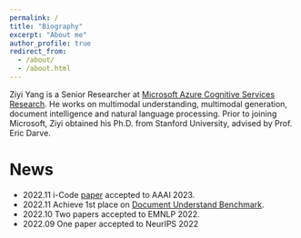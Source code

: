 ```yaml
---
permalink: /
title: "Biography"
excerpt: "About me"
author_profile: true
redirect_from:
  - /about/
  - /about.html
---
```

Ziyi Yang is a Senior Researcher at [Microsoft Azure Cognitive Services Research](https://www.microsoft.com/en-us/research/group/cognitive-services-research/). He works on multimodal understanding, multimodal generation, document intelligence and natural language processing. Prior to joining Microsoft, Ziyi obtained his Ph.D. from Stanford University, advised by Prof. Eric Darve.

News
======
* 2022.11 i-Code [paper](https://arxiv.org/abs/2205.01818) accepted to AAAI 2023.
* 2022.11 Achieve 1st place on [Document Understand Benchmark](https://duebenchmark.com/leaderboard).
* 2022.10 Two papers accepted to EMNLP 2022.
* 2022.09 One paper accepted to NeurIPS 2022
